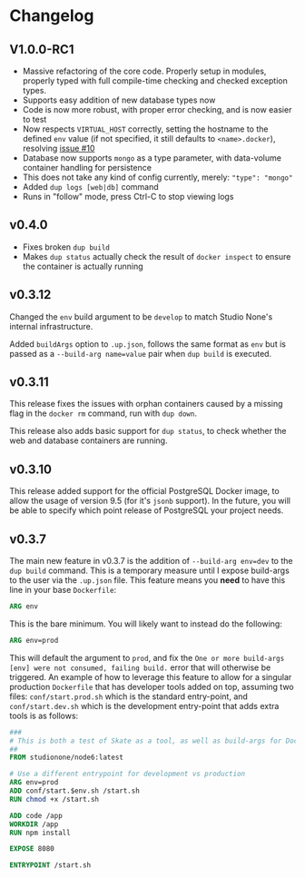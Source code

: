 # Changelog

## V1.0.0-RC1

- Massive refactoring of the core code. Properly setup in modules, properly typed with full compile-time checking and checked exception types.
- Supports easy addition of new database types now
- Code is now more robust, with proper error checking, and is now easier to test
- Now respects `VIRTUAL_HOST` correctly, setting the hostname to the defined `env` value (if not specified, it still defaults to `<name>.docker`), resolving [issue #10](/girvo/dup/issues/10)
- Database now supports `mongo` as a type parameter, with data-volume container handling for persistence
 - This does not take any kind of config currently, merely: `"type": "mongo"`
- Added `dup logs [web|db]` command
 - Runs in "follow" mode, press Ctrl-C to stop viewing logs

## v0.4.0

- Fixes broken `dup build`
- Makes `dup status` actually check the result of `docker inspect` to ensure the container is actually running

## v0.3.12

Changed the `env` build argument to be `develop` to match Studio None's internal infrastructure.

Added `buildArgs` option to `.up.json`, follows the same format as `env` but is passed as a `--build-arg name=value` pair when `dup build` is executed.

## v0.3.11

This release fixes the issues with orphan containers caused by a missing flag in the `docker rm` command, run with `dup down`.

This release also adds basic support for `dup status`, to check whether the web and database containers are running.

## v0.3.10

This release added support for the official PostgreSQL Docker image, to allow the usage of version 9.5 (for it's `jsonb` support). In the future, you will be able to specify which point release of PostgreSQL your project needs.

## v0.3.7

The main new feature in v0.3.7 is the addition of `--build-arg env=dev` to the `dup build` command. This is a temporary measure until I expose build-args to the user via the `.up.json` file. This feature means you **need** to have this line in your base `Dockerfile`:

```Dockerfile
ARG env
```

This is the bare minimum. You will likely want to instead do the following:

```Dockerfile
ARG env=prod
```

This will default the argument to `prod`, and fix the `One or more build-args [env] were not consumed, failing build.` error that will otherwise be triggered. An example of how to leverage this feature to allow for a singular production `Dockerfile` that has developer tools added on top, assuming two files: `conf/start.prod.sh` which is the standard entry-point, and `conf/start.dev.sh` which is the development entry-point that adds extra tools is as follows:

```Dockerfile
###
# This is both a test of Skate as a tool, as well as build-args for Docker
##
FROM studionone/node6:latest

# Use a different entrypoint for development vs production
ARG env=prod
ADD conf/start.$env.sh /start.sh
RUN chmod +x /start.sh

ADD code /app
WORKDIR /app
RUN npm install

EXPOSE 8080

ENTRYPOINT /start.sh
```
